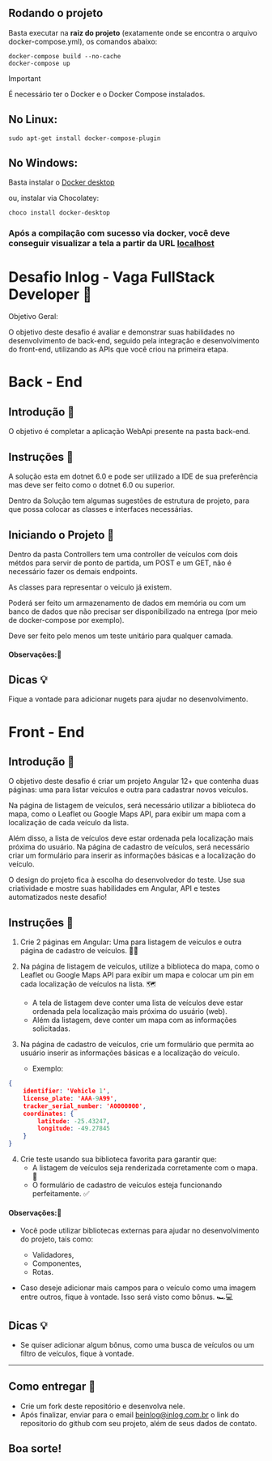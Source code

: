 ## Rodando o projeto

Basta executar na **raiz do projeto** (exatamente onde se encontra o arquivo docker-compose.yml), os comandos abaixo:

```shell
docker-compose build --no-cache
docker-compose up
```
> [!IMPORTANT]
> É necessário ter o Docker e o Docker Compose instalados.
> 
> ## No Linux:
> ```shell
> sudo apt-get install docker-compose-plugin
> ```
> 
> ## No Windows:
> Basta instalar o [Docker desktop](https://www.docker.com/products/docker-desktop/)
>
> ou, instalar via Chocolatey:
> ```shell
> choco install docker-desktop
> ```

### Após a compilação com sucesso via docker, você deve conseguir visualizar a tela a partir da URL [localhost](http://localhost:4200)

# Desafio Inlog - Vaga FullStack Developer 🚀

Objetivo Geral:

O objetivo deste desafio é avaliar e demonstrar suas habilidades no desenvolvimento de back-end, seguido pela integração e desenvolvimento do front-end, utilizando as APIs que você criou na primeira etapa.

# Back - End

## Introdução 📜
O objetivo é completar a aplicação WebApi presente na pasta back-end.

## Instruções 📝
A solução esta em dotnet 6.0 e pode ser utilizado a IDE de sua preferência mas
deve ser feito como o dotnet 6.0 ou superior.

Dentro da Solução tem algumas sugestões de estrutura de projeto, para
que possa colocar as classes e interfaces necessárias.

## Iniciando o Projeto 🚀
Dentro da pasta Controllers tem uma controller de veículos 
com dois métdos para servir de ponto de partida, um POST e 
um GET, não é necessário fazer os demais endpoints.

As classes para representar o veiculo já existem.

Poderá ser feito um armazenamento de dados em memória ou com 
um banco de dados que não precisar ser disponibilizado na entrega
(por meio de docker-compose por exemplo).

Deve ser feito pelo menos um teste unitário para qualquer camada.

#### Observações:🌟


## Dicas 💡
Fique a vontade para adicionar nugets para ajudar no desenvolvimento.

# Front - End

## Introdução 📜
O objetivo deste desafio é criar um projeto Angular 12+ que contenha duas páginas: uma para listar veículos e outra para cadastrar novos veículos. 

Na página de listagem de veículos, será necessário utilizar a biblioteca do mapa, como o Leaflet ou Google Maps API, para exibir um mapa com a localização de cada veículo da lista.

Além disso, a lista de veículos deve estar ordenada pela localização mais próxima do usuário. Na página de cadastro de veículos, será necessário criar um formulário para inserir as informações básicas e a localização do veículo. 

O design do projeto fica à escolha do desenvolvedor do teste. Use sua criatividade e mostre suas habilidades em Angular, API e testes automatizados neste desafio!

## Instruções 📝
1. Crie 2 páginas em Angular: Uma para listagem de veículos e outra página de cadastro de veículos. 🚗📝

2. Na página de listagem de veículos, utilize a biblioteca do mapa, como o Leaflet ou Google Maps API para exibir um mapa e colocar um pin em cada localização de veículos na lista. 🗺️
    - A tela de listagem deve conter uma lista de veículos deve estar ordenada pela localização mais próxima do usuário (web).
    - Além da listagem, deve conter um mapa com as informações solicitadas.

3. Na página de cadastro de veículos, crie um formulário que permita ao usuário inserir as informações básicas e a localização do veículo.
   - Exemplo:
```json
{
    identifier: 'Vehicle 1',
    license_plate: 'AAA-9A99',
    tracker_serial_number: 'A0000000',
    coordinates: {
        latitude: -25.43247,
        longitude: -49.27845
    } 
}
```

4. Crie teste usando sua biblioteca favorita para garantir que:
   - A listagem de veículos seja renderizada corretamente com o mapa. 🧭
   - O formulário de cadastro de veículos esteja funcionando perfeitamente. ✅

#### Observações:🌟
- Você pode utilizar bibliotecas externas para ajudar no desenvolvimento do projeto, tais como:
    - Validadores,
    - Componentes,
    - Rotas.

- Caso deseje adicionar mais campos para o veículo como uma imagem entre outros, fique à vontade. Isso será visto como bônus. 🏎️💻

## Dicas 💡

- Se quiser adicionar algum bônus, como uma busca de veículos ou um filtro de veículos, fique à vontade.

---

## Como entregar 📨

- Crie um fork deste repositório e desenvolva nele.
- Após finalizar, enviar para o email beinlog@inlog.com.br o link do repositorio do github com seu projeto, além de seus dados de contato.

## Boa sorte!

